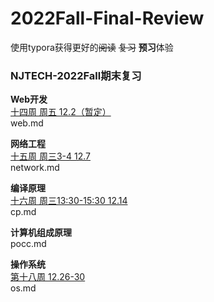 # 2022Fall-Final-Review

使用typora获得更好的~~阅读~~ ~~复习~~ **预习**体验

### NJTECH-2022Fall期末复习 <br>
**Web开发** <br>
<u>十四周 周五 12.2（暂定）</u> <br>
web.md <br>

**网络工程**<br>
<u>十五周 周三3-4 12.7</u> <br>
network.md<br>

**编译原理**<br>
<u>十六周 周三13:30-15:30 12.14</u> <br>
cp.md<br>

**计算机组成原理**<br>
pocc.md <br>

**操作系统**<br>
<u>第十八周 12.26-30</u> <br>
os.md<br>




